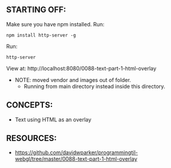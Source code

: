 ## STARTING OFF:

Make sure you have npm installed.
Run:
```
npm install http-server -g
```

Run:
```
http-server
```

View at: http://localhost:8080/0088-text-part-1-html-overlay

* NOTE: moved vendor and images out of folder.
  * Running from main directory instead inside this directory.

## CONCEPTS:

* Text using HTML as an overlay

## RESOURCES:

* https://github.com/davidwparker/programmingtil-webgl/tree/master/0088-text-part-1-html-overlay

